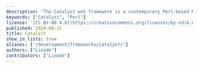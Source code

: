 ```yaml
---
description: 'The Catalyst web framework is a contemporary Perl-based MVC (Model View Controller) which promotes efficient and rapid development, clear app logic, and more.'
keywords: ["Catalyst", "Perl"]
license: '[CC BY-ND 4.0](https://creativecommons.org/licenses/by-nd/4.0)'
published: 2020-08-31
title: Catalyst
show_in_lists: true
aliases: ['/development/frameworks/catalyst/']
authors: ["Linode"]
contributors: ["Linode"]
---
```


